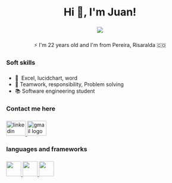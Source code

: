<h1 align="center">Hi 👋, I'm Juan!</h1>

###

<h3 align="center"> <img src="https://readme-typing-svg.herokuapp.com/?font=Baloo2+Code&size=22&duration=3000&pause=1000&color=EBDEF0&center=true&vCenter=true&width=440&lines=Front-end+Developer;" /></h3>

###

<p align="center">⚡️ I'm 22 years old and I'm from Pereira, Risaralda 🇨🇴 </p>

###

<h3 align="left">Soft skills</h3>

###
- 🧠  Excel, lucidchart, word
- 🚀 Teamwork, responsibility, Problem solving
- 📚 Software engineering student

###


<h3 align="left">Contact me here</h3>

###

<div align="left">
  <a href="https:https://www.linkedin.com/in/juan-david-702a6a306/" target="_blank">
    <img src="https://raw.githubusercontent.com/maurodesouza/profile-readme-generator/master/src/assets/icons/social/linkedin/default.svg" width="52" height="40" alt="linkedin logo"  />
  </a>
  <a href="mailto:medrandajuan843@gmail.com" target="_blank">
    <img src="https://raw.githubusercontent.com/maurodesouza/profile-readme-generator/master/src/assets/icons/social/gmail/default.svg" width="52" height="40" alt="gmail logo"  />
  </a>
</div>

###

<h3 align="left">languages ​​and frameworks</h3>

###

<div align="left">
  <a href="https://skillicons.dev">
    <img src="https://skillicons.dev/icons?i=html,css,react,mui,tailwind,bootstrap,sass"
     height="40" />
    <img src="https://skillicons.dev/icons?i=javascript,nodejs,git,mysql,figma,python,firebase"
     height="40" />
    <img src="https://skillicons.dev/icons?i=visualstudio,netlify,vercel"
     height="40" />
  </a>
</p>

 
 
</div>

###
